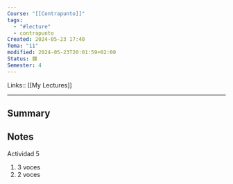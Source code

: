 ```yaml
---
Course: "[[Contrapunto]]"
tags:
  - "#lecture"
  - contrapunto
Created: 2024-05-23 17:40
Tema: "11"
modified: 2024-05-23T20:01:59+02:00
Status: 🟥
Semester: 4
---
```

Links:: [[My Lectures]]
___

## Summary

## Notes

Actividad 5
1. 3 voces
2. 2 voces
   
   

